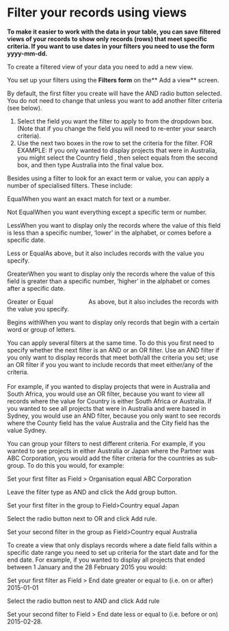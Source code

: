 

# Filter your records using views

**To make it easier to work with the data in your table, you can save filtered views of your records to show only records (rows) that meet specific criteria. If you want to use dates in your filters you need to use the form yyyy-mm-dd.**

To create a filtered view of your data you need to add a new view.

You set up your filters using the&nbsp;**Filters form** on the**&nbsp;Add a view**&nbsp;screen.

By default, the first filter you create will have the AND radio button selected. You do not need to change that unless you want to add another filter criteria (see below).

1. Select the field you want the filter to apply to from the dropdown box. (Note that if you change the field you will need to re-enter your search criteria).
2. Use the next two boxes in the row to set the criteria for the filter. FOR EXAMPLE: If you only wanted to display projects that were in Australia, you might select the Country field , then select equals from the second box, and then type Australia into the final value box.

Besides using a filter to look for an exact term or value, you can apply a number of specialised filters. These include:

EqualWhen you want an exact match for text or a number.

Not EqualWhen you want everything except a specific term or number.

LessWhen you want to display only the records where the value of this field is less than a specific number, ‘lower’ in the alphabet, or comes before a specific date.

Less or EqualAs above, but it also includes records with the value you specify.

GreaterWhen you want to display only the records where the value of this field is greater than a specific number, ‘higher’ in the alphabet or comes after a specific date.

Greater or Equal&nbsp; &nbsp;&nbsp; &nbsp;&nbsp; &nbsp;&nbsp; &nbsp;&nbsp; &nbsp;&nbsp; &nbsp;&nbsp; &nbsp;As above, but it also includes the records with the value you specify.

Begins withWhen you want to display only records that begin with a certain word or group of letters.

You can apply several filters at the same time. To do this you first need to specify whether the next filter is an AND or an OR filter. Use an AND filter if you only want to display records that meet both/all the criteria you set; use an OR filter if you you want to include records that meet either/any of the criteria.
<br>
<br>For example, if you wanted to display projects that were in Australia and South Africa, you would use an OR filter, because you want to view all records where the value for Country is either South Africa or Australia. If you wanted to see all projects that were in Australia and were based in Sydney, you would use an AND filter, because you only want to see records where the County field has the value Australia and the City field has the value Sydney.

You can group your filters to nest different criteria. For example, if you wanted to see projects in either Australia or Japan where the Partner was ABC Corporation, you would add the filter criteria for the countries as sub-group. To do this you would, for example:

Set your first filter as Field &gt; Organisation equal ABC Corporation

Leave the filter type as AND and click the Add group button.

Set your first filter in the group to Field&gt;Country equal Japan

Select the radio button next to OR and click Add rule.

Set your second filter in the group as Field&gt;Country equal Australia

To create a view that only displays records where a date field falls within a specific date range you need to set up criteria for the start date and for the end date. For example, if you wanted to display all projects that ended between 1 January and the 28 February 2015 you would:

Set your first filter as Field &gt; End date greater or equal to (i.e. on or after) 2015-01-01

Select the radio button nest to AND and click Add rule

Set your second filter to Field &gt; End date less or equal to (i.e. before or on) 2015-02-28.